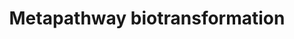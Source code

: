 ---
annotations:
- type: Pathway Ontology
  value: classic metabolic pathway
authors:
- MaintBot
- Khanspers
- Elisa
description: ''
last-edited: 2016-07-25
organisms:
- Equus caballus
redirect_from:
- /index.php/Pathway:WP1212
- /instance/WP1212
schema-jsonld:
- '@context': https://schema.org/
  '@id': https://wikipathways.github.io/pathways/WP1212.html
  '@type': Dataset
  creator:
    '@type': Organization
    name: WikiPathways
  description: ''
  keywords:
  - XP_001504142.1
  - CYP3A7
  - XP_001918061.1
  - XP_001497124.1
  - UGT2B28
  - AKR1C2
  - XP_001503353.1
  - MGST2
  - Substrate=O
  - XP_001503761.1
  - UGT1A8
  - GSTT2
  - XP_001503157.1
  - CYP3A43
  - GPX2
  - XP_001491545.2
  - Substrate-NH2
  - XP_001502088.1
  - XP_001504071.1
  - GLYATL2
  - CHST9
  - XP_001496254.1
  - Glutathione transferase
  - Substrate-SH
  - NNMT
  - XP_001496001.1
  - XP_001492219.1
  - CYP2W1
  - CYP4F3
  - XP_001493215.1
  - XP_001915244.1
  - CYP4B1
  - CHST1
  - XP_001488979.2
  - CYP26C1
  - Substrate-Ac
  - GSTA2
  - CYP2A7
  - N-acetyltransferase
  - XP_001503816.1
  - XP_001501941.1
  - XP_001489979.1
  - Sulfotransferase
  - XP_001489868.1
  - XP_001498064.1
  - XP_001494003.2
  - UGT1A7
  - CYP11B2
  - UGT1A1
  - HS3ST4
  - XP_001496075.2
  - XP_001505104.1
  - XP_001498220.1
  - XP_001503655.1
  - NAT6
  - CYP21A2
  - XP_001498871.1
  - AKR1B10
  - XP_001495454.2
  - XP_001917301.1
  - XP_001502548.1
  - XP_001918060.1
  - XP_001490613.2
  - CHST13
  - A8WCD7_HORSE
  - CYP2A13
  - CYP3A4
  - AKR1C1
  - Q9N2C4_HORSE
  - GPX4
  - XP_001500782.1
  - XP_001495936.1
  - XP_001493338.1
  - Substrate-Aa
  - CYP2D6
  - Substrate-Gl
  - XP_001489266.1
  - CYP4F12
  - Substrate-CH3
  - UGT2B4
  - XP_001492728.1
  - Q2LE11_HORSE
  - Flavin monooxygenase
  - CYP2C19
  - XP_001916131.1
  - GSTM1
  - XP_001499815.2
  - UGT2B15
  - AKR1C4
  - UGT1A3
  - XP_001497881.2
  - HS3ST3B1
  - XP_001489035.1
  - XP_001498449.2
  - XP_001499427.2
  - XP_001501166.1
  - CHST2
  - CP17A_HORSE
  - XP_001914769.1
  - UGT2A1
  - XP_001498955.2
  - GSTM2
  - XP_001497396.2
  - GLYATL1
  - NAT10
  - CYP2B6
  - CYP2A6
  - A8WDL7_HORSE
  - CYP2S1
  - CYP4F11
  - UGT2B7
  - XP_001490382.2
  - Xenobiotic substrate
  - Aldo-keto reductase
  - XP_001487968.2
  - XP_001501402.2
  - GSTP1
  - COMT
  - CYP46A1
  - XP_001487907.1
  - UGT1A10
  - XP_001492298.2
  - AKR1C3
  - GSTA5
  - GSTM5
  - CYP4F2
  - XP_001489453.1
  - CYP2C18
  - Substrate-SO3H
  - UGT2A3
  - Substrate-O-R
  - GSTA3
  - XP_001495217.1
  - XP_001915852.1
  - XP_001504745.1
  - SULT2A1
  - XP_001499231.2
  - UGT1A9
  - CYP2C9
  - HS6ST2
  - XP_001491520.1
  - Substrate-OH
  - XP_001493558.1
  - XP_001489957.2
  - XP_001915539.1
  - HS3ST3A1
  - Methyltransferase
  - UGT2B11
  - CHST7
  - SULT1B1
  - SULT1E1
  - CHST14
  - NAT8
  - XP_001496962.1
  - TPMT_HORSE
  - SULT1C4
  - XP_001504849.2
  - SULT2B1
  - UGT2A2
  - XP_001494941.2
  - CYP450
  - GSTA1
  - UGT1A4
  - XP_001488205.2
  - XP_001493411.1
  - Glucuronosyltransferase
  - UGT2B17
  - GSTT2B
  - XP_001503966.1
  - XP_001918021.1
  - XP_001501008.1
  - CYP11B1
  - XP_001492270.2
  - XP_001498224.1
  - XP_001916527.1
  - Substrate-SG
  - XP_001500553.1
  - XP_001499416.2
  - CYP4Z1
  - KCNAB2
  - XP_001501478.2
  - XP_001503107.2
  - XP_001500863.2
  - UGT1A5
  - XP_001489097.1
  - CYP3A5
  - AKR7A2
  - XP_001490376.2
  - Q4TUB6_HORSE
  - XP_001492725.1
  - XP_001499929.2
  - XP_001488867.2
  - CYP2C8
  - Amino acid acyltransferase
  - XP_001493936.1
  - XP_001494608.1
  - XP_001492328.1
  - XP_001493525.2
  - CP11A_HORSE
  - CYP4F8
  - UGT1A6
  - XP_001503334.1
  - XP_001488543.2
  - CP19A_HORSE
  license: CC0
  name: Metapathway biotransformation
seo: CreativeWork
title: Metapathway biotransformation
wpid: WP1212
---